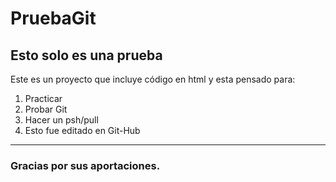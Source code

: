 # PruebaGit
## Esto solo es una prueba
Este es un proyecto que incluye código en html y esta pensado para:
1. Practicar
2. Probar Git
3. Hacer un psh/pull
4. Esto fue editado en Git-Hub
---

### Gracias por sus aportaciones. 
